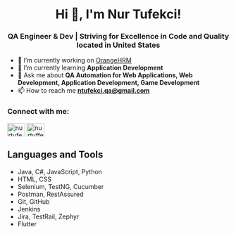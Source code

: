 <h1 align="center">Hi 👋, I'm Nur Tufekci!</h1>
<h3 align="center"> QA Engineer & Dev | Striving for Excellence in Code and Quality located in United States </h3>

- 🔭 I’m currently working on [OrangeHRM](https://github.com/nurtfkci/OrangeHRM)
- 🌱 I’m currently learning **Application Development**
- 💬 Ask me about **QA Automation for Web Applications, Web Development, Application Development, Game Development**
- 📫 How to reach me **ntufekci.qa@gmail.com**

<h3 align="left">Connect with me:</h3>
<p align="left">
<a href="https://linkedin.com/in/nurtufekci" target="blank"><img align="center" src="https://raw.githubusercontent.com/rahuldkjain/github-profile-readme-generator/master/src/images/icons/Social/linked-in-alt.svg" alt="nurtufekci" height="30" width="40" /></a>
<a href="https://instagram.com/nurtuffekci" target="blank"><img align="center" src="https://raw.githubusercontent.com/rahuldkjain/github-profile-readme-generator/master/src/images/icons/Social/instagram.svg" alt="nurtuffekci" height="30" width="40" /></a>
</p>

<h2>Languages and Tools</h2>

- Java, C#, JavaScript, Python
- HTML, CSS
- Selenium, TestNG, Cucumber
- Postman, RestAssured
- Git, GitHub
- Jenkins
- Jira, TestRail, Zephyr
- Flutter
  
